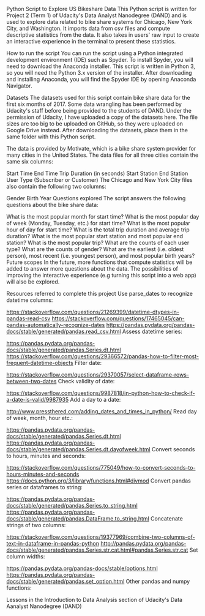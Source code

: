 Python Script to Explore US Bikeshare Data
This Python script is written for Project 2 (Term 1) of Udacity's Data Analyst Nanodegree (DAND) and is used to explore data related to bike share systems for Chicago, New York City, and Washington. It imports data from csv files and compute descriptive statistics from the data. It also takes in users' raw input to create an interactive experience in the terminal to present these statistics.

How to run the script
You can run the script using a Python integrated development environment (IDE) such as Spyder. To install Spyder, you will need to download the Anaconda installer. This script is written in Python 3, so you will need the Python 3.x version of the installer. After downloading and installing Anaconda, you will find the Spyder IDE by opening Anaconda Navigator.

Datasets
The datasets used for this script contain bike share data for the first six months of 2017. Some data wrangling has been performed by Udacity's staff before being provided to the students of DAND. Under the permission of Udacity, I have uploaded a copy of the datasets here. The file sizes are too big to be uploaded on GitHub, so they were uploaded on Google Drive instead. After downloading the datasets, place them in the same folder with this Python script.

The data is provided by Motivate, which is a bike share system provider for many cities in the United States. The data files for all three cities contain the same six columns:

Start Time
End Time
Trip Duration (in seconds)
Start Station
End Station
User Type (Subscriber or Customer)
The Chicago and New York City files also contain the following two columns:

Gender
Birth Year
Questions explored
The script answers the following questions about the bike share data:

What is the most popular month for start time?
What is the most popular day of week (Monday, Tuesday, etc.) for start time?
What is the most popular hour of day for start time?
What is the total trip duration and average trip duration?
What is the most popular start station and most popular end station?
What is the most popular trip?
What are the counts of each user type?
What are the counts of gender?
What are the earliest (i.e. oldest person), most recent (i.e. youngest person), and most popular birth years?
Future scopes
In the future, more functions that compute statistics will be added to answer more questions about the data. The possibilities of improving the interactive experience (e.g turning this script into a web app) will also be explored.

Resources referred to complete this project
Use parse_dates to recognize datetime columns:

https://stackoverflow.com/questions/21269399/datetime-dtypes-in-pandas-read-csv
https://stackoverflow.com/questions/17465045/can-pandas-automatically-recognize-dates
https://pandas.pydata.org/pandas-docs/stable/generated/pandas.read_csv.html
Assess datetime series:

https://pandas.pydata.org/pandas-docs/stable/generated/pandas.Series.dt.html
https://stackoverflow.com/questions/29366572/pandas-how-to-filter-most-frequent-datetime-objects
Filter date:

https://stackoverflow.com/questions/29370057/select-dataframe-rows-between-two-dates
Check validity of date:

https://stackoverflow.com/questions/9987818/in-python-how-to-check-if-a-date-is-valid/9987935
Add a day to a date:

http://www.pressthered.com/adding_dates_and_times_in_python/
Read day of week, month, hour etc.:

https://pandas.pydata.org/pandas-docs/stable/generated/pandas.Series.dt.html
https://pandas.pydata.org/pandas-docs/stable/generated/pandas.Series.dt.dayofweek.html
Convert seconds to hours, minutes and seconds:

https://stackoverflow.com/questions/775049/how-to-convert-seconds-to-hours-minutes-and-seconds
https://docs.python.org/3/library/functions.html#divmod
Convert pandas series or dataframes to string:

https://pandas.pydata.org/pandas-docs/stable/generated/pandas.Series.to_string.html
https://pandas.pydata.org/pandas-docs/stable/generated/pandas.DataFrame.to_string.html
Concatenate strings of two columns:

https://stackoverflow.com/questions/19377969/combine-two-columns-of-text-in-dataframe-in-pandas-python
http://pandas.pydata.org/pandas-docs/stable/generated/pandas.Series.str.cat.html#pandas.Series.str.cat
Set column widths:

https://pandas.pydata.org/pandas-docs/stable/options.html
https://pandas.pydata.org/pandas-docs/stable/generated/pandas.set_option.html
Other pandas and numpy functions:

Lessons in the Introduction to Data Analysis section of Udacity's Data Aanalyst Nanodegree (DAND)
